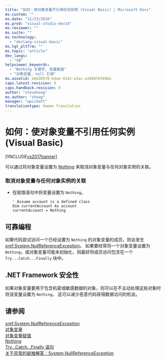 ```yaml
---
title: "如何：使对象变量不引用任何实例 (Visual Basic) | Microsoft Docs"
ms.custom: ""
ms.date: "11/23/2016"
ms.prod: "visual-studio-dev14"
ms.reviewer: ""
ms.suite: ""
ms.technology: 
  - "devlang-visual-basic"
ms.tgt_pltfrm: ""
ms.topic: "article"
dev_langs: 
  - "VB"
helpviewer_keywords: 
  - "Nothing 关键字, 变量赋值"
  - "对象变量, null 引用"
ms.assetid: e6d30578-bdae-4142-a3ac-a10697bf696a
caps.latest.revision: 9
caps.handback.revision: 9
author: "stevehoag"
ms.author: "shoag"
manager: "wpickett"
translationtype: Human Translation
---
```

# 如何：使对象变量不引用任何实例 (Visual Basic)
[!INCLUDE[vs2017banner](../../../../csharp/includes/vs2017banner.md)]

可以通过将对象变量设置为 [Nothing](../../../../visual-basic/language-reference/nothing.md) 来取消对象变量与任何对象实例的关联。  
  
### 取消对象变量与任何对象实例的关联  
  
-   在赋值语句中将变量设置为 `Nothing`。  
  
    ```  
    ' Assume account is a defined class  
    Dim currentAccount As account  
    currentAccount = Nothing  
    ```  
  
## 可靠编程  
 如果代码尝试访问一个已经设置为 `Nothing` 的对象变量的成员，则会发生 <xref:System.NullReferenceException>。  如果要经常将一个对象变量设置为 `Nothing`，或对象变量可能未初始化，则最好将成员访问包含在一个 `Try...Catch...Finally` 块中。  
  
## .NET Framework 安全性  
 如果对象变量要用于包含机密或敏感数据的对象，则可以在不主动处理这些对象时将该变量设置为 `Nothing`。  这可以减少恶意代码获得数据访问的机会。  
  
## 请参阅  
 <xref:System.NullReferenceException>   
 [对象变量](../../../../visual-basic/programming-guide/language-features/variables/object-variables.md)   
 [对象变量赋值](../../../../visual-basic/programming-guide/language-features/variables/object-variable-assignment.md)   
 [Nothing](../../../../visual-basic/language-reference/nothing.md)   
 [Try...Catch...Finally 语句](../../../../visual-basic/language-reference/statements/try-catch-finally-statement.md)   
 [关于异常的疑难解答：System.NullReferenceException](../Topic/Troubleshooting%20Exceptions:%20System.NullReferenceException.md)